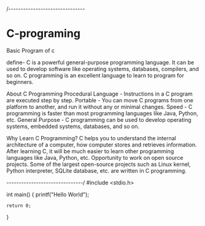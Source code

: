 /-------------------------------
# C-programing
Basic Program of c

define-
C is a powerful general-purpose programming language. It can be used to develop software like operating systems, databases, compilers, and so on. 
C programming is an excellent language to learn to program for beginners.

About C Programming
Procedural Language - Instructions in a C program are executed step by step.
Portable - You can move C programs from one platform to another, and run it without any or minimal changes.
Speed - C programming is faster than most programming languages like Java, Python, etc.
General Purpose - C programming can be used to develop operating systems, embedded systems, databases, and so on.


Why Learn C Programming?
C helps you to understand the internal architecture of a computer, how computer stores and retrieves information.
After learning C, it will be much easier to learn other programming languages like Java, Python, etc.
Opportunity to work on open source projects. Some of the largest open-source projects such as Linux kernel, Python interpreter, SQLite database, etc. are written in C programming.

-------------------------------/
#include <stdio.h>

int main()
{
    printf("Hello World");

    return 0;
}
